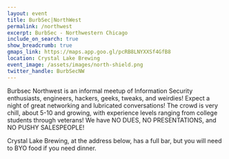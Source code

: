 ```yaml
---
layout: event
title: BurbSec|NorthWest
permalink: /northwest
excerpt: BurbSec - Northwestern Chicago
include_on_search: true
show_breadcrumb: true
gmaps_link: https://maps.app.goo.gl/pcRB8LNYXXSf4GfB8
location: Crystal Lake Brewing
event_image: /assets/images/north-shield.png
twitter_handle: BurbSecNW
---
```


Burbsec Northwest is an informal meetup of Information Security enthusiasts,
engineers, hackers, geeks, tweaks, and weirdies! Expect a night of great
networking and lubricated conversations! The crowd is very chill, about 5-10
and growing, with experience levels ranging from college students through
veterans! We have NO DUES, NO PRESENTATIONS, and NO PUSHY SALESPEOPLE!

Crystal Lake Brewing, at the address below, has a full bar, but you will need
to BYO food if you need dinner.
